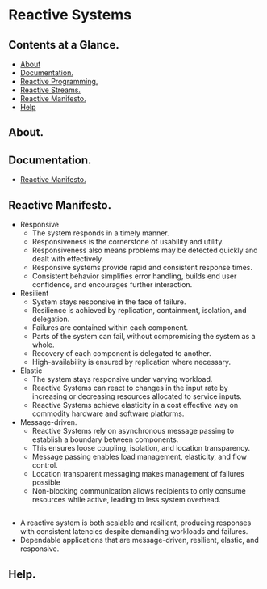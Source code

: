 # Reactive Systems





## Contents at a Glance.
* [About](#about)
* [Documentation.](#documentation)
* [Reactive Programming.](https://github.com/descriptions-of-it-technologies/reactive-programming)
* [Reactive Streams.](https://github.com/descriptions-of-it-technologies/reactive-streams)  
* [Reactive Manifesto.](#reactive-manifesto)
* [Help](#help)





## About.





## Documentation.
* [Reactive Manifesto.](https://www.reactivemanifesto.org/)





## Reactive Manifesto.
* Responsive
    * The system responds in a timely manner.
    * Responsiveness is the cornerstone of usability and utility.
    * Responsiveness also means problems may be detected quickly and dealt with effectively.
    * Responsive systems provide rapid and consistent response times.
    * Consistent behavior simplifies error handling, builds end user confidence, and encourages further interaction.
* Resilient
    * System stays responsive in the face of failure.
    * Resilience is achieved by replication, containment, isolation, and delegation.
    * Failures are contained within each component.
    * Parts of the system can fail, without compromising the system as a whole.
    * Recovery of each component is delegated to another.
    * High-availability is ensured by replication where necessary.
* Elastic
    * The system stays responsive under varying workload.
    * Reactive Systems can react to changes in the input rate by increasing or decreasing resources allocated to service inputs.
    * Reactive Systems achieve elasticity in a cost effective way on commodity hardware and software platforms.
* Message-driven.
    * Reactive Systems rely on asynchronous message passing to establish a boundary between components.
    * This ensures loose coupling, isolation, and location transparency.
    * Message passing enables load management, elasticity, and flow control.
    * Location transparent messaging makes management of failures possible
    * Non-blocking communication allows recipients to only consume resources while active, leading to less system overhead.





## 
* A reactive system is both scalable and resilient, producing responses with consistent latencies despite demanding workloads and failures.
* Dependable applications that are message-driven, resilient, elastic, and responsive.




## Help.
